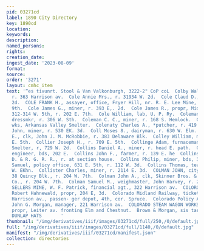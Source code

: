 ```yaml
---
pid: 03271cd
label: 1890 City Directory
key: 1890cd
location: 
keywords: 
description: 
named_persons: 
rights: 
creation_date: 
ingest_date: '2023-08-09'
format: 
source: 
order: '3271'
layout: cmhc_item
text: '“es tivunrt. Stool & Van Valkonburgh, 3222-2" CoP coL  Colby Walter, miner,
  r. 363 Harrison av.  Cole Annie Mrs., r. 31934 W. 2d.  Cole Claud D., r. 83194 W.
  2d.  COLE FRANK H., assayer, office, Fryer Hill, nr. R. E. Lee Mine, r. 116 EK.
  9th.  Cole James G., miner, r. 393 E,. 2d.  Cole James R., propr, Midland Wood Yard,
  312-314 W. 5th, r. 202 E. 7th.  Cole William, lab, U. P. Ry.  Coleman Ada Mrs.,
  dressmkr, r. 306 W. Sth.  Coleman C. C., miner, r. 168 S. Hemlock.  Coleman R. W.,
  wks, Arkansas Valley Smelter.  Colenaty Charles A., *putcher, r. 419 EK. sth.  Colin
  John, miner, r. 530 EK. 3d.  Coll Moses 8., dairyman, r. 630 W. Elm.  Collar George
  E., clk, John J. M. McRobbie, r. 383 Delaware Blk.  Colley William, miner, r. 607
  E. 5th.  Collier Joseph H., r. 709 E. 5th.  Collinge Adam, furnaceman, American
  Smelter, r, 729 W. 2d.  Collins Daniel A., miner, r. head E. path.  Collins Jairus,
  engineer, bds, 202 E.  Collins John F., farmer, r. 139 E. he  Collins Michael, lab,
  D. & R. G. R. R., r. at section house.  Collins Philip, miner, bds, 323 EH. éth.  Collins
  Samuel, policy office, 631 E. 5th, r. 112 W. 3d.  Collins Thomas, teamster, r. 130
  W. EKhn.  Collister Charles, miner, r. 2114 E. 3d.  COLMAN JOHN, city bill poster,
  38 Quincy Blk., r. 204 W. 7th.  Colman John A., clk, Skinner Bros. & Wright Clothing
  Co., r. 204 W. 7th.  Colman Samuel M., weighmaster, John Harvey, r. 204 W. 7th.  COLONEL
  SELLERS MINE, W. F. Patrick, financial agt., 322 Harrison av.  COLORODO BAKERY,
  Robert Hahnewald, propr, 204 E, 3d.  Colorado Midland Railway, ticket office, 401
  Harrison av., passen- ger depot, 4th, cor. Spruce.  Colorado Policy Association,
  John G. Morgan, manager, 221 Harrison av.  COLORADO STEAM WAGON WORKS, Charles Leitzmann,
  propr, Leiter av. fronting Elm and Chestnut.  Brown & Morgan, sis tarrison ave.
  DUNLAP HATS       '
thumbnail: "/img/derivatives/iiif/images/03271cd/full/250,/0/default.jpg"
full: "/img/derivatives/iiif/images/03271cd/full/1140,/0/default.jpg"
manifest: "/img/derivatives/iiif/03271cd/manifest.json"
collection: directories
---
```

